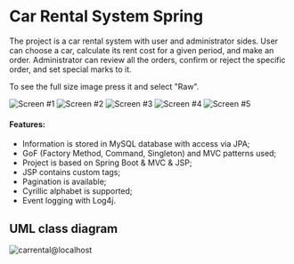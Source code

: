 # Car Rental System Spring

The project is a car rental system with user and administrator sides.
User can choose a car, calculate its rent cost for a given period, and make an order.
Administrator can review all the orders, confirm or reject the specific order, and set special marks to it.

To see the full size image press it and select "Raw".

![Screen #1](https://user-images.githubusercontent.com/24904825/109422819-ce448200-79e5-11eb-8c27-0963edaa9252.PNG)
![Screen #2](https://user-images.githubusercontent.com/24904825/109422826-d2709f80-79e5-11eb-9ddd-ec46da2f9207.PNG)
![Screen #3](https://user-images.githubusercontent.com/24904825/109422829-d43a6300-79e5-11eb-92c1-b7736b7f10e4.PNG)
![Screen #4](https://user-images.githubusercontent.com/24904825/109422835-d7355380-79e5-11eb-8cc8-f6ad0fcdd748.PNG)
![Screen #5](https://user-images.githubusercontent.com/24904825/109422839-d8ff1700-79e5-11eb-8fd9-85fa6eea1b00.PNG)


#### Features:
- Information is stored in MySQL database with access via JPA;
- GoF (Factory Method, Command, Singleton) and MVC patterns used;
- Project is based on Spring Boot & MVC & JSP;
- JSP contains custom tags;
- Pagination is available;
- Cyrillic alphabet is supported;
- Event logging with Log4j.

## UML class diagram
![carrental@localhost](https://user-images.githubusercontent.com/24904825/106620839-a3981280-657a-11eb-9360-a63c7566c59f.png)

